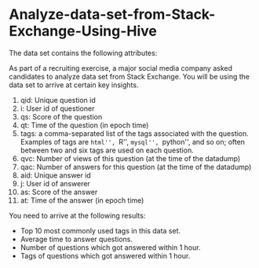 # Analyze-data-set-from-Stack-Exchange-Using-Hive
The data set contains the following attributes:

As part of a recruiting exercise, a major social media company asked candidates to analyze data set from Stack Exchange.
You will be using the data set to arrive at certain key insights.

1. qid: Unique question id
2. i: User id of questioner
3. qs: Score of the question
4. qt: Time of the question (in epoch time)
5. tags: a comma-separated list of the tags associated with the question. Examples of tags are ``html'', ``R'', ``mysql'', ``python'', and    so on; often between two and six tags are used on each question.
6. qvc: Number of views of this question (at the time of the datadump)
7. qac: Number of answers for this question (at the time of the datadump)
8. aid: Unique answer id
9. j: User id of answerer
10. as: Score of the answer
11. at: Time of the answer (in epoch time)

You need to arrive at the following results:

- Top 10 most commonly used tags in this data set.
- Average time to answer questions.
- Number of questions which got answered within 1 hour.
- Tags of questions which got answered within 1 hour.
